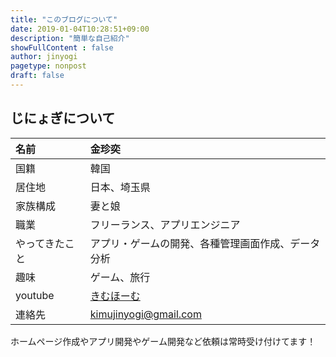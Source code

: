 ```yaml
---
title: "このブログについて"
date: 2019-01-04T10:28:51+09:00
description: "簡単な自己紹介"
showFullContent : false
author: jinyogi
pagetype: nonpost
draft: false
---
```


## じにょぎについて

| 名前 | 金珍奕 |
| :--- | :--- |
| 国籍 | 韓国 |
| 居住地 | 日本、埼玉県 |
| 家族構成 | 妻と娘 |
| 職業 | フリーランス、アプリエンジニア |
| やってきたこと | アプリ・ゲームの開発、各種管理画面作成、データ分析 |
| 趣味 | ゲーム、旅行 |
| youtube | [きむほーむ](https://www.youtube.com/channel/UCqZu662lrR9uRyALwDjHIAQ) |
| 連絡先 | kimujinyogi@gmail.com |

ホームページ作成やアプリ開発やゲーム開発など依頼は常時受け付けてます！

